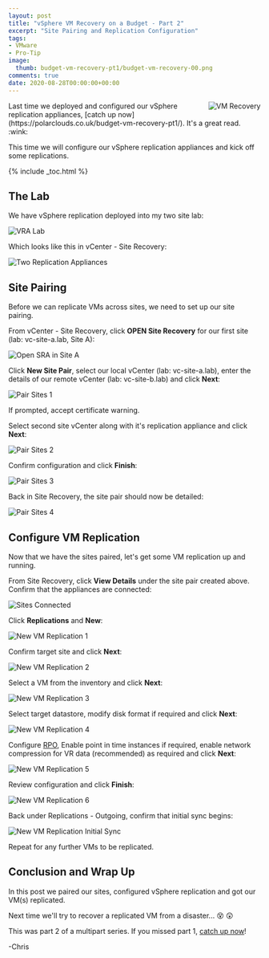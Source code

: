 ```yaml
---
layout: post
title: "vSphere VM Recovery on a Budget - Part 2" 
excerpt: "Site Pairing and Replication Configuration"
tags: 
- VMware
- Pro-Tip
image:
  thumb: budget-vm-recovery-pt1/budget-vm-recovery-00.png
comments: true
date: 2020-08-28T00:00:00+00:00
---
```

<img style="float: right; margin: 0px 0px 10px 10px;" alt="VM Recovery" src="/images/budget-vm-recovery-pt1/budget-vm-recovery-00.png">
Last time we deployed and configured our vSphere replication appliances, [catch up now](https://polarclouds.co.uk/budget-vm-recovery-pt1/). It's a great read. :wink:

This time we will configure our vSphere replication appliances and kick off some replications.

{% include _toc.html %}
## The Lab
We have vSphere replication deployed into my two site lab:

<img style="display: block; margin-left: auto; margin-right: auto;" alt="VRA Lab" src="/images/budget-vm-recovery-pt1/budget-vm-recovery-01.png">

Which looks like this in vCenter - Site Recovery:

<img style="display: block; margin-left: auto; margin-right: auto;" alt="Two Replication Appliances" src="/images/budget-vm-recovery-pt1/budget-vm-recovery-20.png">

## Site Pairing
Before we can replicate VMs across sites, we need to set up our site pairing. 

From vCenter - Site Recovery, click **OPEN Site Recovery** for our first site (lab: vc-site-a.lab, Site A):

<img style="display: block; margin-left: auto; margin-right: auto;" alt="Open SRA in Site A" src="/images/budget-vm-recovery-pt2/budget-vm-recovery2-01.png">

Click **New Site Pair**, select our local vCenter (lab: vc-site-a.lab), enter the details of our remote vCenter (lab: vc-site-b.lab) and click **Next**:

<img style="display: block; margin-left: auto; margin-right: auto;" alt="Pair Sites 1" src="/images/budget-vm-recovery-pt2/budget-vm-recovery2-02.png">

If prompted, accept certificate warning.

Select second site vCenter along with it's replication appliance and click **Next**:

<img style="display: block; margin-left: auto; margin-right: auto;" alt="Pair Sites 2" src="/images/budget-vm-recovery-pt2/budget-vm-recovery2-03.png">

Confirm configuration and click **Finish**:

<img style="display: block; margin-left: auto; margin-right: auto;" alt="Pair Sites 3" src="/images/budget-vm-recovery-pt2/budget-vm-recovery2-04.png">

Back in Site Recovery, the site pair should now be detailed:

<img style="display: block; margin-left: auto; margin-right: auto;" alt="Pair Sites 4" src="/images/budget-vm-recovery-pt2/budget-vm-recovery2-05.png">

## Configure VM Replication
Now that we have the sites paired, let's get some VM replication up and running.

From Site Recovery, click **View Details** under the site pair created above. Confirm that the appliances are connected:

<img style="display: block; margin-left: auto; margin-right: auto;" alt="Sites Connected" src="/images/budget-vm-recovery-pt2/budget-vm-recovery2-06.png">

Click **Replications** and **New**:

<img style="display: block; margin-left: auto; margin-right: auto;" alt="New VM Replication 1" src="/images/budget-vm-recovery-pt2/budget-vm-recovery2-07.png">

Confirm target site and click **Next**:

<img style="display: block; margin-left: auto; margin-right: auto;" alt="New VM Replication 2" src="/images/budget-vm-recovery-pt2/budget-vm-recovery2-08.png">

Select a VM from the inventory and click **Next**:

<img style="display: block; margin-left: auto; margin-right: auto;" alt="New VM Replication 3" src="/images/budget-vm-recovery-pt2/budget-vm-recovery2-09.png">

Select target datastore, modify disk format if required and click **Next**:

<img style="display: block; margin-left: auto; margin-right: auto;" alt="New VM Replication 4" src="/images/budget-vm-recovery-pt2/budget-vm-recovery2-10.png">

Configure [RPO](https://en.wikipedia.org/wiki/Disaster_recovery#Recovery_Point_Objective), Enable point in time instances if required, enable network compression for VR data (recommended) as required and click **Next**:

<img style="display: block; margin-left: auto; margin-right: auto;" alt="New VM Replication 5" src="/images/budget-vm-recovery-pt2/budget-vm-recovery2-11.png">

Review configuration and click **Finish**:

<img style="display: block; margin-left: auto; margin-right: auto;" alt="New VM Replication 6" src="/images/budget-vm-recovery-pt2/budget-vm-recovery2-12.png">

Back under Replications - Outgoing, confirm that initial sync begins:

<img style="display: block; margin-left: auto; margin-right: auto;" alt="New VM Replication Initial Sync" src="/images/budget-vm-recovery-pt2/budget-vm-recovery2-13.png">

Repeat for any further VMs to be replicated.

## Conclusion and Wrap Up
In this post we paired our sites, configured vSphere replication and got our VM(s) replicated.

Next time we'll try to recover a replicated VM from a disaster... :dizzy_face: :astonished:

This was part 2 of a multipart series. If you missed part 1, [catch up now](https://polarclouds.co.uk/budget-vm-recovery-pt1/)!

-Chris









